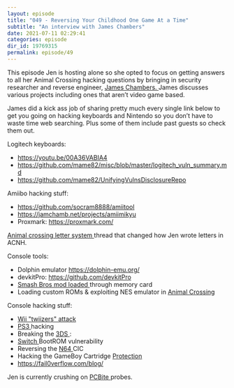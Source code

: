 ```yaml
---
layout: episode
title: "049 - Reversing Your Childhood One Game At a Time"
subtitle: "An interview with James Chambers"
date: 2021-07-11 02:29:41
categories: episode
dir_id: 19769315
permalink: episode/49
---
```

<p>
 This episode Jen is hosting alone so she opted to focus on getting answers to all her Animal Crossing hacking questions by bringing in security researcher and reverse engineer,
 <a href="https://jamchamb.net/">
  James Chambers.
 </a>
 James discusses various projects including ones that aren’t video game based.
</p>
<p>
 James did a kick ass job of sharing pretty much every single link below to get you going on hacking keyboards and Nintendo so you don’t have to waste time web searching. Plus some of them include past guests so check them out.
</p>
<p>
 Logitech keyboards:
</p>
<ul>
 <li>
  <a href="https://youtu.be/00A36VABIA4">
   https://youtu.be/00A36VABIA4
  </a>
 </li>
 <li>
  <a href="https://github.com/mame82/misc/blob/master/logitech_vuln_summary.md">
   https://github.com/mame82/misc/blob/master/logitech_vuln_summary.md
  </a>
 </li>
 <li>
  <a href="https://github.com/mame82/UnifyingVulnsDisclosureRepo">
   https://github.com/mame82/UnifyingVulnsDisclosureRepo
  </a>
 </li>
</ul>
<p>
 Amiibo hacking stuff:
</p>
<ul>
 <li>
  <a href="https://github.com/socram8888/amiitool">
   https://github.com/socram8888/amiitool
  </a>
 </li>
 <li>
  <a href="https://jamchamb.net/projects/amiimikyu">
   https://jamchamb.net/projects/amiimikyu
  </a>
 </li>
 <li>
  Proxmark:
  <a href="https://proxmark.com/">
   https://proxmark.com/
  </a>
 </li>
</ul>
<p>
 <a href="https://threadreaderapp.com/thread/1025977659522789376.html">
  Animal crossing letter system
 </a>
 thread that changed how Jen wrote letters in ACNH.
</p>
<p>
 Console tools:
</p>
<ul>
 <li>
  Dolphin emulator
  <a href="https://dolphin-emu.org/">
   https://dolphin-emu.org/
  </a>
 </li>
 <li>
  devkitPro:
  <a href="https://github.com/devkitPro">
   https://github.com/devkitPro
  </a>
 </li>
 <li>
  <a href="http://www.20xx.me/about.html">
   Smash Bros mod loaded
  </a>
  through memory card
 </li>
 <li>
  Loading custom ROMs &amp; exploiting NES emulator in
  <a href="https://jamchamb.net/2018/07/11/animal-crossing-nes-emulator-hacks.html">
   Animal Crossing
  </a>
 </li>
</ul>
<p>
 Console hacking stuff:
</p>
<ul>
 <li>
  <a href="https://www.youtube.com/watch?v=0rjaiNIc4W8">
   Wii "twiizers" attack
  </a>
 </li>
 <li>
  <a href="https://www.youtube.com/watch?v=DUGGJpn2_zY">
   PS3
  </a>
  hacking
 </li>
 <li>
  Breaking the
  <a href="https://www.youtube.com/watch?v=CzVZgdkzBn8">
   3DS
  </a>
  :
 </li>
 <li>
  <a href="https://www.youtube.com/watch?v=L3PPWVPg2WI">
   Switch
  </a>
  BootROM vulnerability
 </li>
 <li>
  Reversing the
  <a href="https://www.youtube.com/watch?v=HwEdqAb2l50">
   N64
  </a>
  CIC
 </li>
 <li>
  Hacking the GameBoy Cartridge
  <a href="https://www.youtube.com/watch?v=ix5yZm4fwFQ">
   Protection
  </a>
 </li>
 <li>
  <a href="https://fail0verflow.com/blog/">
   https://fail0verflow.com/blog/
  </a>
 </li>
</ul>
<p>
 Jen is currently crushing on
 <a href="https://sensepeek.com/">
  PCBite
 </a>
 probes.
</p>
